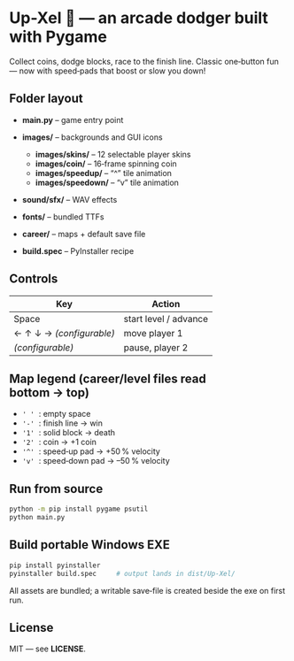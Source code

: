 # Up-Xel 🚀 — an arcade dodger built with Pygame

Collect coins, dodge blocks, race to the finish line. Classic one‑button fun — now with speed‑pads that boost or slow you down!

## Folder layout

* **main.py** – game entry point
* **images/** – backgrounds and GUI icons

  * **images/skins/** – 12 selectable player skins
  * **images/coin/** – 16‑frame spinning coin
  * **images/speedup/** – “^” tile animation
  * **images/speedown/** – “v” tile animation
* **sound/sfx/** – WAV effects
* **fonts/** – bundled TTFs
* **career/** – maps + default save file
* **build.spec** – PyInstaller recipe

## Controls

| Key              | Action                   |
| ---------------- | ------------------------ |
| Space            | start level / advance    |
| ← ↑ ↓ →  *(configurable)*         | move player 1            |
| *(configurable)* | pause, player 2 |

## Map legend (career/level files read bottom → top)

* `' '`  : empty space
* `'-'`  : finish line → win
* `'1'`  : solid block → death
* `'2'`  : coin → +1 coin
* `'^'`  : speed‑up pad → +50 % velocity
* `'v'`  : speed‑down pad → –50 % velocity

## Run from source

```bash
python -m pip install pygame psutil
python main.py
```

## Build portable Windows EXE

```bash
pip install pyinstaller
pyinstaller build.spec     # output lands in dist/Up-Xel/
```

All assets are bundled; a writable save‑file is created beside the exe on first run.

## License

MIT — see **LICENSE**.
